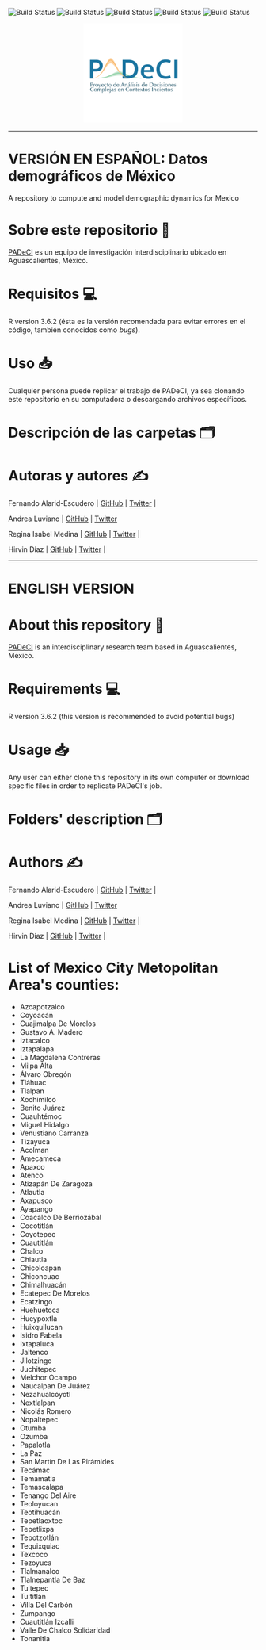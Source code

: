 ![Build Status](https://img.shields.io/github/issues/PADeCI/covid19-mx-data)
![Build Status](https://img.shields.io/github/forks/PADeCI/covid19-mx-data)
![Build Status](https://img.shields.io/github/stars/PADeCI/covid19-mx-data)
![Build Status](https://img.shields.io/github/license/PADeCI/covid19-mx-data)
![Build Status](https://img.shields.io/twitter/url?style=social)

<p align="center">
<img src = "https://github.com/PADeCI/covid19-mx-data/blob/master/logo.png" alt="logo" width="200"/>
</p>  

_____
# VERSIÓN EN ESPAÑOL: Datos demográficos de México
A repository to compute and model demographic dynamics for Mexico

# Sobre este repositorio :open_book:
[PADeCI](https://twitter.com/PADeCI1) es un equipo de investigación interdisciplinario ubicado en Aguascalientes, México.
# Requisitos :computer:
R version 3.6.2 (ésta es la versión recomendada para evitar errores en el código, también conocidos como _bugs_). 

# Uso :inbox_tray:
Cualquier persona puede replicar el trabajo de PADeCI, ya sea clonando este repositorio en su computadora o descargando archivos específicos. 

# Descripción de las carpetas :card_index_dividers:

# Autoras y autores :writing_hand:
Fernando Alarid-Escudero   | [GitHub](https://github.com/feralaes) | [Twitter](https://twitter.com/feralaes) |

Andrea Luviano             | [GitHub](https://github.com/AndreaLuviano) | [Twitter](https://twitter.com/AndreaLuviano)

Regina Isabel Medina       | [GitHub](https://github.com/RMedina19) | [Twitter](https://twitter.com/regi_medina) |

Hirvin Díaz                | [GitHub](https://github.com/HirvinDiaz) | [Twitter](https://twitter.com/HazaelDiaz93) |

_____

# ENGLISH VERSION
# About this repository :open_book:
[PADeCI](https://twitter.com/PADeCI1) is an interdisciplinary research team based in Aguascalientes, Mexico.

# Requirements :computer:
R version 3.6.2 (this version is recommended to avoid potential bugs) 

# Usage :inbox_tray:
Any user can either clone this repository in its own computer or download specific files in order to replicate PADeCI's job.

# Folders' description :card_index_dividers:

# Authors :writing_hand:
Fernando Alarid-Escudero   | [GitHub](https://github.com/feralaes) | [Twitter](https://twitter.com/feralaes) |

Andrea Luviano             | [GitHub](https://github.com/AndreaLuviano) | [Twitter](https://twitter.com/AndreaLuviano)

Regina Isabel Medina       | [GitHub](https://github.com/RMedina19) | [Twitter](https://twitter.com/regi_medina) |

Hirvin Díaz                | [GitHub](https://github.com/HirvinDiaz) | [Twitter](https://twitter.com/HazaelDiaz93) |


# List of Mexico City Metopolitan Area's counties:
- Azcapotzalco
- Coyoacán
- Cuajimalpa De Morelos
- Gustavo A. Madero
- Iztacalco
- Iztapalapa
- La Magdalena Contreras
- Milpa Alta
- Álvaro Obregón
- Tláhuac
- Tlalpan
- Xochimilco
- Benito Juárez
- Cuauhtémoc
- Miguel Hidalgo
- Venustiano Carranza
- Tizayuca
- Acolman
- Amecameca
- Apaxco
- Atenco
- Atizapán De Zaragoza
- Atlautla
- Axapusco
- Ayapango
- Coacalco De Berriozábal
- Cocotitlán
- Coyotepec
- Cuautitlán
- Chalco
- Chiautla
- Chicoloapan
- Chiconcuac
- Chimalhuacán
- Ecatepec De Morelos
- Ecatzingo
- Huehuetoca
- Hueypoxtla
- Huixquilucan
- Isidro Fabela
- Ixtapaluca
- Jaltenco
- Jilotzingo
- Juchitepec
- Melchor Ocampo
- Naucalpan De Juárez
- Nezahualcóyotl
- Nextlalpan
- Nicolás Romero
- Nopaltepec
- Otumba
- Ozumba
- Papalotla
- La Paz
- San Martín De Las Pirámides
- Tecámac
- Temamatla
- Temascalapa
- Tenango Del Aire
- Teoloyucan
- Teotihuacán
- Tepetlaoxtoc
- Tepetlixpa
- Tepotzotlán
- Tequixquiac
- Texcoco
- Tezoyuca
- Tlalmanalco
- Tlalnepantla De Baz
- Tultepec
- Tultitlán
- Villa Del Carbón
- Zumpango
- Cuautitlán Izcalli
- Valle De Chalco Solidaridad
- Tonanitla
